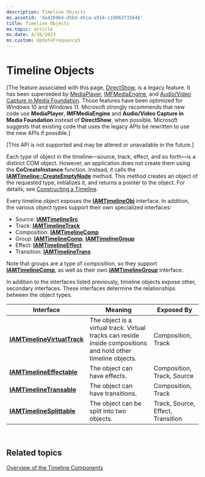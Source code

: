 ```yaml
---
description: Timeline Objects
ms.assetid: 'da426964-d5bd-45ca-a914-c19062f3564b'
title: Timeline Objects
ms.topic: article
ms.date: 4/26/2023
ms.custom: UpdateFrequency5
---
```


# Timeline Objects

\[The feature associated with this page, [DirectShow](/windows/win32/directshow/directshow), is a legacy feature. It has been superseded by [MediaPlayer](/uwp/api/Windows.Media.Playback.MediaPlayer), [IMFMediaEngine](/windows/win32/api/mfmediaengine/nn-mfmediaengine-imfmediaengine), and [Audio/Video Capture in Media Foundation](windows/win32/medfound/audio-video-capture-in-media-foundation). Those features have been optimized for Windows 10 and Windows 11. Microsoft strongly recommends that new code use **MediaPlayer**, **IMFMediaEngine** and **Audio/Video Capture in Media Foundation** instead of **DirectShow**, when possible. Microsoft suggests that existing code that uses the legacy APIs be rewritten to use the new APIs if possible.\]

\[This API is not supported and may be altered or unavailable in the future.\]

Each type of object in the timeline—source, track, effect, and so forth—is a distinct COM object. However, an application does not create them using the **CoCreateInstance** function. Instead, it calls the [**IAMTimeline::CreateEmptyNode**](iamtimeline-createemptynode.md) method. This method creates an object of the requested type, initializes it, and returns a pointer to the object. For details, see [Constructing a Timeline](constructing-a-timeline.md).

Every timeline object exposes the [**IAMTimelineObj**](iamtimelineobj.md) interface. In addition, the various object types support their own specialized interfaces:

-   Source: [**IAMTimelineSrc**](iamtimelinesrc.md)
-   Track: [**IAMTimelineTrack**](iamtimelinetrack.md)
-   Composition: [**IAMTimelineComp**](iamtimelinecomp.md)
-   Group: [**IAMTimelineComp**](iamtimelinecomp.md), [**IAMTimelineGroup**](iamtimelinegroup.md)
-   Effect: [**IAMTimelineEffect**](iamtimelineeffect.md)
-   Transition: [**IAMTimelineTrans**](iamtimelinetrans.md)

Note that groups are a type of composition, so they support [**IAMTimelineComp**](iamtimelinecomp.md), as well as their own [**IAMTimelineGroup**](iamtimelinegroup.md) interface.

In addition to the interfaces listed previously, timeline objects expose other, secondary interfaces. These interfaces determine the relationships between the object types.



| Interface                                                  | Meaning                                                                                                       | Exposed By                        |
|------------------------------------------------------------|---------------------------------------------------------------------------------------------------------------|-----------------------------------|
| [**IAMTimelineVirtualTrack**](iamtimelinevirtualtrack.md) | The object is a virtual track. Virtual tracks can reside inside compositions and hold other timeline objects. | Composition, Track                |
| [**IAMTimelineEffectable**](iamtimelineeffectable.md)     | The object can have effects.                                                                                  | Composition, Track, Source        |
| [**IAMTimelineTransable**](iamtimelinetransable.md)       | The object can have transitions.                                                                              | Composition, Track                |
| [**IAMTimelineSplittable**](iamtimelinesplittable.md)     | The object can be split into two objects.                                                                     | Track, Source, Effect, Transition |



 

## Related topics

<dl> <dt>

[Overview of the Timeline Components](overview-of-the-timeline-components.md)
</dt> </dl>

 

 



